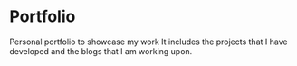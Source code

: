 # Portfolio
Personal portfolio to showcase my work
It includes the projects that I have developed and the blogs that I am working upon.
